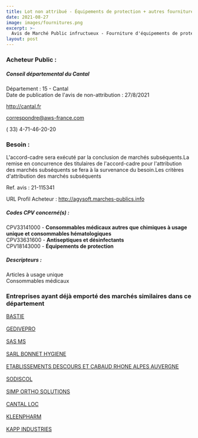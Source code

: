 ```yaml
---
title: Lot non attribué - Équipements de protection + autres fournitures
date: 2021-08-27
image: images/fournitures.png
excerpt: >-
  Avis de Marché Public infructueux - Fourniture d'équipements de protections et de produits sanitaires pour le département du Cantal en lien avec la pandémie
layout: post
---
```


### Acheteur Public :
##### Conseil départemental du Cantal
Département : 15 - Cantal<br/>
Date de publication de l'avis de non-attribution : 27/8/2021


http://cantal.fr

correspondre@aws-france.com

( 33) 4-71-46-20-20
### Besoin :

L'accord-cadre sera exécuté par la conclusion de marchés subséquents.La remise en concurrence des titulaires de l'accord-cadre pour l'attribution des marchés subséquents se fera à la survenance du besoin.Les critères d'attribution des marchés subséquents

Ref. avis : 21-115341

URL Profil Acheteur : http://agysoft.marches-publics.info

##### Codes CPV concerné(s) :
CPV33141000 - **Consommables médicaux autres que chimiques à usage unique et consommables hématologiques** <br/>
CPV33631600 - **Antiseptiques et désinfectants** <br/>
CPV18143000 - **Équipements de protection** <br/>

##### Descripteurs :
Articles à usage unique <br/>
Consommables médicaux <br/>

### Entreprises ayant déjà emporté des marchés similaires dans ce département
<a href="/entreprise-546/siren-324645860">BASTIE</a><br/><br/>
<a href="/entreprise-549/siren-339901522">GEDIVEPRO</a><br/><br/>
<a href="/entreprise-553/siren-387476914">SAS MS</a><br/><br/>
<a href="/entreprise-556/siren-403171986">SARL BONNET HYGIENE</a><br/><br/>
<a href="/entreprise-559/siren-424821221">ETABLISSEMENTS DESCOURS ET CABAUD RHONE ALPES AUVERGNE</a><br/><br/>
<a href="/entreprise-573/siren-710803024">SODISCOL</a><br/><br/>
<a href="/entreprise-575/siren-791651326">SIMP ORTHO SOLUTIONS</a><br/><br/>
<a href="/entreprise-576/siren-793010513">CANTAL LOC</a><br/><br/>
<a href="/entreprise-582/siren-883563025">KLEENPHARM</a><br/><br/>
<a href="/entreprise-582/siren-890057243">KAPP INDUSTRIES</a><br/><br/>

